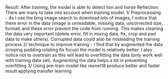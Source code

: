 Result:
After training, the model is able to detect lion and horse 
Reflection:
There are many to take into account when training model:
1/ Preprocessing - As I use the bing image search to download lots of images, I notice that there error in the data (image is unreadable, missing data, uncorrected size, format) 
and these error prevent the code from running. This makes cleaning the data very important (delete error, fill in mixing data, fix, crop and pad data to make others). Corrupted data 
could also be misleading the training process
2/ technique to improve training - I find that by augmented the data (croping padding rotating fix focus) the model is relatively better. I also notice not to overtrain as this will
lead to overfitting the data (only work well with training data set). Augmenting the data helps a bit in preventing overfitting
3/ Using pre-train model like resnet18 produce better and faster result applying transfer learning
